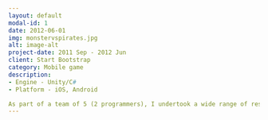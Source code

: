 ```yaml
---
layout: default
modal-id: 1
date: 2012-06-01
img: monstervspirates.jpg
alt: image-alt
project-date: 2011 Sep - 2012 Jun
client: Start Bootstrap
category: Mobile game
description: 
- Engine - Unity/C#
- Platform - iOS, Android

As part of a team of 5 (2 programmers), I undertook a wide range of responsibilities, including gameplay and UI, game architecture, and back-end server setup and integration.
---
```

